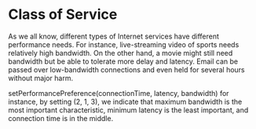 # Class of Service

As we all know, different types of Internet services have
different performance needs. For instance, live-streaming
video of sports needs relatively high bandwidth. On the other
hand, a movie might still need bandwidth but be able to
tolerate more delay and latency. Email can be passed
over low-bandwidth connections and even held for several
hours without major harm. 

setPerformancePreference(connectionTime, latency, bandwidth)
for instance, by setting (2, 1, 3), we indicate that
maximum bandwidth is the most important characteristic, 
minimum latency is the least important, and 
connection time is in the middle. 